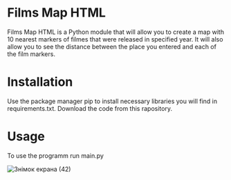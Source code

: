 # Films Map HTML
Films Map HTML is a Python module that will allow you to create a map with 10 nearest markers of filmes that were released in specified year. It will also allow you to see the distance between the place you entered and each of the film markers.
# Installation
Use the package manager pip to install necessary libraries you will find in requirements.txt.
Download the code from this rapository.
# Usage
To use the programm run main.py

![Знімок екрана (42)](https://user-images.githubusercontent.com/76658392/108102027-b4737880-7090-11eb-8afd-68b3ee1d1780.png)
